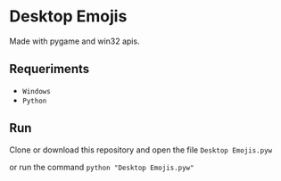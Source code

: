 # Desktop Emojis

Made with pygame and win32 apis.

## Requeriments

- ```Windows```
- ```Python```

## Run

Clone or download this repository and open the file ```Desktop Emojis.pyw```

or run the command ```python "Desktop Emojis.pyw"```